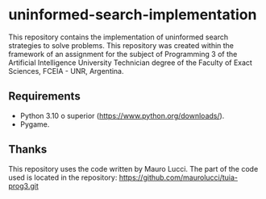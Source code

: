 # uninformed-search-implementation
This repository contains the implementation of uninformed search strategies to solve problems. This repository was created within the framework of an assignment for the subject of Programming 3 of the Artificial Intelligence University Technician degree of the Faculty of Exact Sciences, FCEIA - UNR, Argentina.

## Requirements
* Python 3.10 o superior (https://www.python.org/downloads/).
* Pygame.

## Thanks
This repository uses the code written by Mauro Lucci. The part of the code used is located in the repository:
https://github.com/maurolucci/tuia-prog3.git
